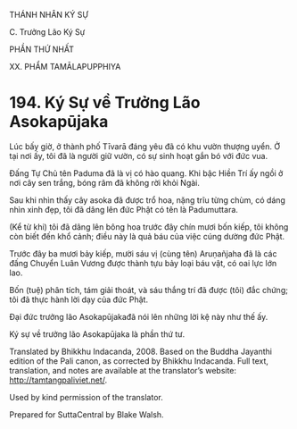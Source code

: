 THÁNH NHÂN KÝ SỰ

C. Trưởng Lão Ký Sự

PHẦN THỨ NHẤT

XX. PHẨM TAMĀLAPUPPHIYA

# 194\. Ký Sự về Trưởng Lão Asokapūjaka

Lúc bấy giờ, ở thành phố Tīvarā đáng yêu đã có khu vườn thượng uyển. Ở tại nơi ấy, tôi đã là người giữ vườn, có sự sinh hoạt gắn bó với đức vua.

Đấng Tự Chủ tên Paduma đã là vị có hào quang. Khi bậc Hiền Trí ấy ngồi ở nơi cây sen trắng, bóng râm đã không rời khỏi Ngài.

Sau khi nhìn thấy cây asoka đã được trổ hoa, nặng trĩu từng chùm, có dáng nhìn xinh đẹp, tôi đã dâng lên đức Phật có tên là Padumuttara.

(Kể từ khi) tôi đã dâng lên bông hoa trước đây chín mươi bốn kiếp, tôi không còn biết đến khổ cảnh; điều này là quả báu của việc cúng dường đức Phật.

Trước đây ba mươi bảy kiếp, mười sáu vị (cùng tên) Aruṇañjaha đã là các đấng Chuyển Luân Vương được thành tựu bảy loại báu vật, có oai lực lớn lao.

Bốn (tuệ) phân tích, tám giải thoát, và sáu thắng trí đã được (tôi) đắc chứng; tôi đã thực hành lời dạy của đức Phật.

Đại đức trưởng lão Asokapūjakađã nói lên những lời kệ này như thế ấy.

Ký sự về trưởng lão Asokapūjaka là phần thứ tư.

Translated by Bhikkhu Indacanda, 2008. Based on the Buddha Jayanthi edition of the Pali canon, as corrected by Bhikkhu Indacanda. Full text, translation, and notes are available at the translator’s website: http://tamtangpaliviet.net/.

Used by kind permission of the translator.

Prepared for SuttaCentral by Blake Walsh.